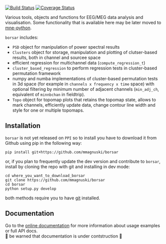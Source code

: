 [![Build Status](https://travis-ci.org/mmagnuski/borsar.svg?branch=master)](https://travis-ci.org/mmagnuski/borsar)
[![Coverage Status](https://codecov.io/gh/mmagnuski/borsar/branch/master/graph/badge.svg)](https://codecov.io/gh/mmagnuski/borsar)   

Various tools, objects and functions for EEG/MEG data analysis and visualisation. Some functionality that is available here may
be later moved to [mne-python](https://martinos.org/mne/dev/index.html).

`borsar` includes:
* `PSD` object for manipulation of power spectral results
* `Clusters` object for storage, manipulation and plotting of clutser-based results, both in channel and sourcee space
* efficient regression for multichannel data (`compute_regression_t`)
* `cluster_based_regression` to perform regression tests in cluster-based permutation framework
* numpy and numba implementations of cluster-based permutation tests in 3d space (for example in `channels x frequency x time` space) with optional filtering by minimum number of adjacent channels (`min_adj_ch`, equivalent of `minnbchan` in fieldtrip).
* `Topo` object for topomap plots that retains the topomap state, allows to mark channels, efficiently update data, change contour line width and style for one or multiple topomaps.


## Installation
`borsar` is not yet released on `PPI` so to install you have to download it from Github using pip in the following way:
```
pip install git+https://github.com/mmagnuski/borsar
```
or, if you plan to frequently update the dev version and contribute to `borsar`, install by cloning the repo with
git and installing in dev mode:
```
cd where_you_want_to_download_borsar
git clone https://github.com/mmagnuski/borsar
cd borsar
python setup.py develop
```
both methods require you to have [git](https://git-scm.com/) installed.

## Documentation
Go to the [online documentation](https://mmagnuski.github.io/borsar.github.io/index.html) for more information about usage examples or full API docs.  
:construction: be warned that documentation is under contstruction :construction:
